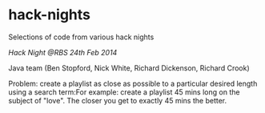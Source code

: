 hack-nights
===========

Selections of code from various hack nights



*Hack Night @RBS 24th Feb 2014*
 
Java team (Ben Stopford, Nick White, Richard Dickenson, Richard Crook)

Problem: create a playlist as close as possible to a particular desired length using a search term:For example: create a playlist 45 mins long on the subject of "love". The closer you get to exactly 45 mins the better.
